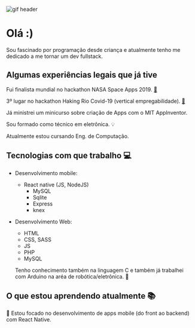 ![gif header](https://i.pinimg.com/originals/f5/5b/0f/f55b0f3e0d9b878ed9192b8358fd1480.gif)

# Olá :)

Sou fascinado por programação desde criança e atualmente tenho me dedicado a me tornar um dev fullstack.

## Algumas experiências legais que já tive

Fui finalista mundial no hackathon NASA Space Apps 2019. [:link:](https://www.dropbox.com/h?preview=Certificate+-+NASA+SPACE+APPS+-+2019+-1.pdf)

3º lugar no hackathon Haking Rio Covid-19 (vertical empregabilidade). [:link:](https://www.dropbox.com/s/ybnh3uhewqvdyp5/Hacking%20help%20-%20Gabriel%20de%20Matos%20Gomes.pdf?dl=0)

Já ministrei um minicurso sobre criação de Apps com o MIT AppInventor.

Sou formado como técnico em eletrônica. :bulb:

Atualmente estou cursando Eng. de Computação.

## Tecnologias com que trabalho :computer:

- Desenvolvimento mobile:
  - React native
  (JS, NodeJS)
    - MySQL
    - Sqlite
    - Express
    - knex
  
- Desenvolvimento Web:
  - HTML
  - CSS, SASS
  - JS
  - PHP
  - MySQL
  
  Tenho conhecimento também na linguagem C e também já trabalhei com Arduino na aréa de robótica/eletrônica. :wrench:
  
## O que estou aprendendo atualmente :books:
  
  :iphone:  Estou focado no desenvolvimento de apps mobile (do front ao backend) com React Native.


